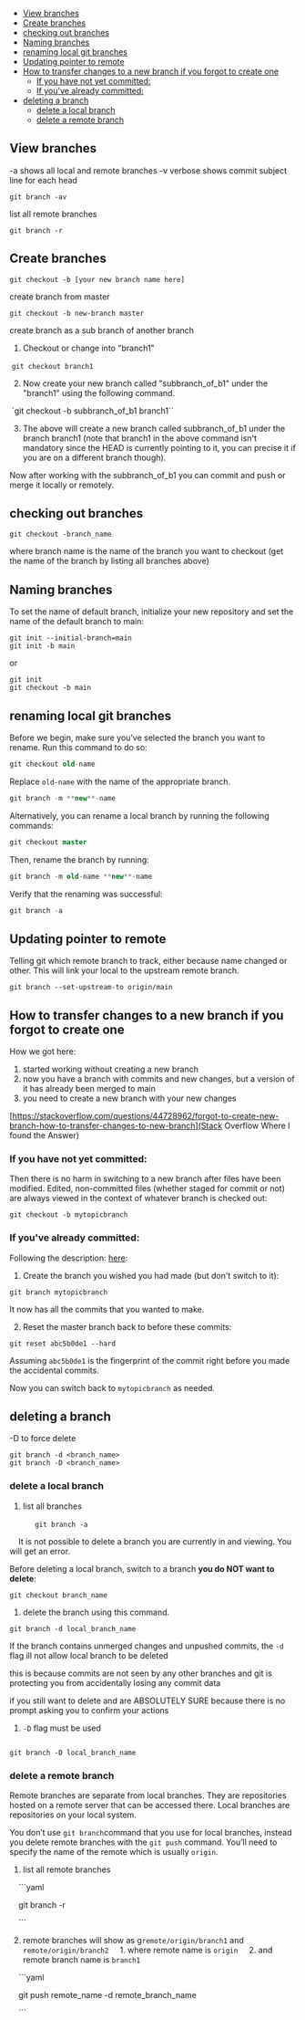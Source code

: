 - [View branches](#view-branches)
- [Create branches](#create-branches)
- [checking out branches](#checking-out-branches)
- [Naming branches](#naming-branches)
- [renaming local git branches](#renaming-local-git-branches)
- [Updating pointer to remote](#updating-pointer-to-remote)
- [How to transfer changes to a new branch if you forgot to create one](#how-to-transfer-changes-to-a-new-branch-if-you-forgot-to-create-one)
  - [If you have not yet committed:](#if-you-have-not-yet-committed)
  - [If you've already committed:](#if-youve-already-committed)
- [deleting a branch](#deleting-a-branch)
  - [delete a local branch](#delete-a-local-branch)
  - [delete a remote branch](#delete-a-remote-branch)

## View branches

-a shows all local and remote branches 
-v verbose shows commit subject line for each head 

```
git branch -av  
```

list all remote branches

```
git branch -r
```

## Create branches

```
git checkout -b [your new branch name here]
```

create branch from master

```
git checkout -b new-branch master
```

create branch as a sub branch of another branch

1. Checkout or change into "branch1"

 `git checkout branch1`

2. Now create your new branch called "subbranch_of_b1" under the "branch1" using the following command.

 `git checkout -b subbranch_of_b1 branch1``

3. The above will create a new branch called subbranch_of_b1 under the branch branch1 (note that branch1 in the above command isn't mandatory since the HEAD is currently pointing to it, you can precise it if you are on a different branch though).

Now after working with the subbranch_of_b1 you can commit and push or merge it locally or remotely.

## checking out branches

```
git checkout -branch_name
```
where branch name is the name of the branch you want to checkout (get the name of the branch by listing all branches above)


## Naming branches 

To set the name of default branch, initialize your new repository and set the name of the default branch to main:

```
git init --initial-branch=main
git init -b main
```
or
```
git init
git checkout -b main
```

## renaming local git branches

Before we begin, make sure you’ve selected the branch you want to rename. Run this command to do so:
 
```sql
git checkout old-name
```

Replace `old-name` with the name of the appropriate branch.

```sql
git branch -m **new**-name
```
  
Alternatively, you can rename a local branch by running the following commands:

```sql
git checkout master
```

Then, rename the branch by running:  

```sql
git branch -m old-name **new**-name
```
  
Verify that the renaming was successful:
 
```sql
git branch -a
```

## Updating pointer to remote 

Telling git which remote branch to track, either because name changed or other. This will link your local to the upstream remote branch.

```
git branch --set-upstream-to origin/main
```

## How to transfer changes to a new branch if you forgot to create one

How we got here:
1. started working without creating a new branch
2. now you have a branch with commits and new changes, but a version of it has already been merged to main 
3. you need to create a new branch with your new changes
   
[https://stackoverflow.com/questions/44728962/forgot-to-create-new-branch-how-to-transfer-changes-to-new-branch](Stack Overflow Where I found the Answer)

### If you have not yet committed:

Then there is no harm in switching to a new branch after files have been modified. Edited, non-committed files (whether staged for commit or not) are always viewed in the context of whatever branch is checked out:

```
git checkout -b mytopicbranch
```

### If you've already committed:

Following the description: [here](https://lostechies.com/derickbailey/2010/06/08/git-d-oh-i-meant-to-create-a-new-branch-first/):

1. Create the branch you wished you had made (but don't switch to it):

```
git branch mytopicbranch
```

It now has all the commits that you wanted to make.

2. Reset the master branch back to before these commits:

```
git reset abc5b0de1 --hard
```

Assuming `abc5b0de1` is the fingerprint of the commit right before you made the accidental commits.

Now you can switch back to `mytopicbranch` as needed.

## deleting a branch

-D to force delete

```
git branch -d <branch_name>
git branch -D <branch_name>
```
### delete a local branch

1. list all branches

    ```
    git branch -a
    ```

    It is not possible to delete a branch you are currently in and viewing. You will get an error. 

Before deleting a local branch, switch to a branch **you do NOT want to delete**:

```
git checkout branch_name
```

  1. delete the branch using this command.

```
git branch -d local_branch_name

```

If the branch contains unmerged changes and unpushed commits, the `-d` flag ill not allow local branch to be deleted

this is because commits are not seen by any other branches and git is protecting you from accidentally losing any commit data


if you still want to delete and are ABSOLUTELY SURE because there is no prompt asking you to confirm your actions

1. `-D` flag must be used

```

git branch -D local_branch_name

```
### delete a remote branch

Remote branches are separate from local branches. They are repositories hosted on a remote server that can be accessed there. Local branches are repositories on your local system.

You don’t use `git branch`command that you use for local branches, instead you delete remote branches with the `git push` command. You’ll need to specify the name of the remote which is usually `origin`.

1. list all remote branches

    ```yaml

    git branch -r

    ```

2. remote branches will show as g`remote/origin/branch1` and `remote/origin/branch2`
    1. where remote name is `origin`
    2. and remote branch name is `branch1`

    ```yaml

    git push remote_name -d remote_branch_name

    ```